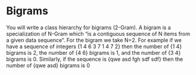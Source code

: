 # Bigrams
You will write a class hierarchy for bigrams (2-Gram). A bigram is a specialization of N-Gram which “is a contiguous sequence of N items from a given data sequence”. For the bigram we take N=2. For example if we have a sequence of integers {1 4 6 3 7 1 4 7 2} then the number of {1 4} bigrams is 2, the number of {4 6} bigrams is 1, and the number of {3 4} bigrams is 0. Similarly, if the sequence is {qwe asd fgh sdf sdf} then the number of {qwe asd} bigrams is 0
